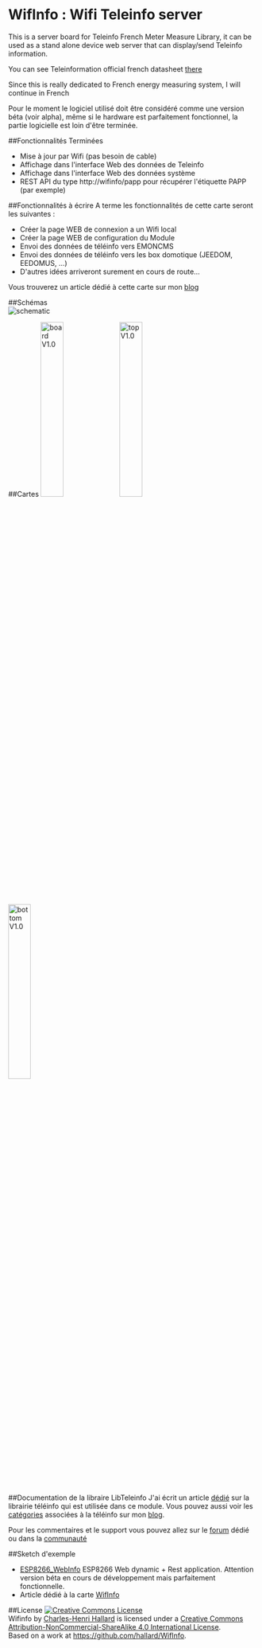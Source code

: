 WifInfo : Wifi Teleinfo server
==============================

This is a server board for Teleinfo French Meter Measure Library, it can be used as a stand alone device web server that can display/send Teleinfo information.

You can see Teleinformation official french datasheet [there][1]

Since this is really dedicated to French energy measuring system, I will continue in French

Pour le moment le logiciel utilisé doit être considéré comme une version béta (voir alpha), même si le hardware est parfaitement fonctionnel, la partie logicielle est loin d'être terminée.

##Fonctionnalités Terminées
- Mise à jour par Wifi (pas besoin de cable) 
- Affichage dans l'interface Web des données de Teleinfo 
- Affichage dans l'interface Web des données système 
- REST API du type http://wifinfo/papp pour récupérer l'étiquette PAPP (par exemple)

##Fonctionnalités à écrire
A terme les fonctionnalités de cette carte seront les suivantes :
- Créer la page WEB de connexion a un Wifi local 
- Créer la page WEB de configuration du Module 
- Envoi des données de téléinfo vers EMONCMS
- Envoi des données de téléinfo vers les box domotique (JEEDOM, EEDOMUS, ...)
- D'autres idées arriveront surement en cours de route...

Vous trouverez un article dédié à cette carte sur mon [blog][3]

##Schémas  
![schematic](https://raw.githubusercontent.com/hallard/WifInfo/master/Wifinfo-sch.png)  

##Cartes 
<img src="https://raw.githubusercontent.com/hallard/WifInfo/master/Wifinfo-brd.png" alt="board V1.0" width="30%" height="30%">&nbsp;
<img src="https://raw.githubusercontent.com/hallard/WifInfo/master/Wifinfo-top.png" alt="top V1.0" width="30%" height="30%">&nbsp;
<img src="https://raw.githubusercontent.com/hallard/WifInfo/master/Wifinfo-bot.png" alt="bottom V1.0" width="30%" height="30%">

##Documentation de la libraire LibTeleinfo
J'ai écrit un article [dédié][10] sur la librairie téléinfo qui est utilisée dans ce module. Vous pouvez aussi voir les [catégories][6] associées à la téléinfo sur mon [blog][7].

Pour les commentaires et le support vous pouvez allez sur le [forum][8] dédié ou dans la [communauté][9] 

##Sketch d'exemple
- [ESP8266_WebInfo][5] ESP8266 Web dynamic + Rest application. Attention version béta en cours de développement mais parfaitement fonctionnelle. 
- Article dédié à la carte [WifInfo][3]

##License
<a rel="license" href="http://creativecommons.org/licenses/by-nc-sa/4.0/"><img alt="Creative Commons License" style="border-width:0" src="https://i.creativecommons.org/l/by-nc-sa/4.0/88x31.png" /></a><br /><span xmlns:dct="http://purl.org/dc/terms/" property="dct:title">Wifinfo</span> by <a xmlns:cc="http://creativecommons.org/ns#" href="https://github.com/hallard/WifInfo" property="cc:attributionName" rel="cc:attributionURL">Charles-Henri Hallard</a> is licensed under a <a rel="license" href="http://creativecommons.org/licenses/by-nc-sa/4.0/">Creative Commons Attribution-NonCommercial-ShareAlike 4.0 International License</a>.<br />Based on a work at <a xmlns:dct="http://purl.org/dc/terms/" href="https://github.com/hallard/WifInfo" rel="dct:source">https://github.com/hallard/WifInfo</a>.

[1]: http://www.erdf.fr/sites/default/files/ERDF-NOI-CPT_02E.pdf
[2]: http://learn.adafruit.com/arduino-tips-tricks-and-techniques/arduino-libraries
[3]: https://hallard.me/wifiinfo/
[5]: https://github.com/hallard/LibTeleinfo/tree/master/examples/ESP8266_WifInfo
[6]: https://hallard.me/category/tinfo/
[7]: https://hallard.me
[8]: https://community.hallard.me/category/7
[9]: https://community.hallard.me
[10]: https://hallard.me/libteleinfo


